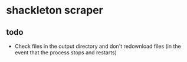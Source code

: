# shackleton scraper

## todo

- Check files in the output directory and don't redownload files
(in the event that the process stops and restarts)
